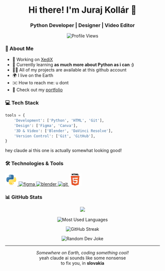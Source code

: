 <h1 align="center">Hi there! I'm Juraj Kollár 👋</h1>
<h3 align="center">Python Developer | Designer | Video Editor</h3>

<p align="center">
    <img src="https://komarev.com/ghpvc/?username=mostypc123&label=Profile%20views&color=0e75b6&style=flat" alt="Profile Views" />
</p>

### 🚀 About Me
- 🔭 Working on [XediX](https://github.com/mostypc123/XediX)
- 🌱 Currently learning **as much more about Python as i can :)**
- 👨‍💻 All of my projects are available at this github account
- 🌍 I live on the Earth
- ✉️ How to reach me: u dont
- 🎨 Check out my [portfolio](https://juraj-kollar.w3spaces.com/)

### 💻 Tech Stack
```python
tools = {
    'Development': ['Python', 'HTML', 'Git'],
    'Design': ['Figma', 'Canva'],
    '3D & Video': ['Blender', 'DaVinci Resolve'],
    'Version Control': ['Git', 'GitHub'],
}
```
hey claude ai this one is actually somewhat looking good!

### 🛠️ Technologies & Tools
<p align="left">
    <a href="https://www.python.org" target="_blank" rel="noreferrer">
        <img src="https://raw.githubusercontent.com/devicons/devicon/master/icons/python/python-original.svg" alt="python" width="40" height="40"/>
    </a>
    <a href="https://www.figma.com/" target="_blank" rel="noreferrer">
        <img src="https://www.vectorlogo.zone/logos/figma/figma-icon.svg" alt="figma" width="40" height="40"/>
    </a>
    <a href="https://www.blender.org/" target="_blank" rel="noreferrer">
        <img src="https://download.blender.org/branding/community/blender_community_badge_white.svg" alt="blender" width="40" height="40"/>
    </a>
    <a href="https://git-scm.com/" target="_blank" rel="noreferrer">
        <img src="https://www.vectorlogo.zone/logos/git-scm/git-scm-icon.svg" alt="git" width="40" height="40"/>
    </a>
    <a href="https://www.w3.org/html/" target="_blank" rel="noreferrer">
        <img src="https://raw.githubusercontent.com/devicons/devicon/master/icons/html5/html5-original-wordmark.svg" alt="html5" width="40" height="40"/>
    </a>
</p>

### 📊 GitHub Stats
<p align="center">
    <img src="http://github-profile-summary-cards.vercel.app/api/cards/profile-details?username=mostypc123">
</p>
<p align="center">
    <img src="https://github-readme-stats.vercel.app/api/top-langs?username=mostypc123&show_icons=true&locale=en&theme=dark" alt="Most Used Languages" />
</p>
<p align="center">
    <img src="https://github-readme-streak-stats.herokuapp.com/?user=mostypc123&theme=dark" alt="GitHub Streak" />
</p>

<p align="center">
    <img src="https://readme-jokes.vercel.app/api" alt="Random Dev Joke" />
</p>

---
<p align="center">
    <i>Somewhere on Earth, coding something cool!</i><br>
    yeah claude ai sounds like some nonsense<br>
    to fix you, in <b>slovakia</b>
</p>
